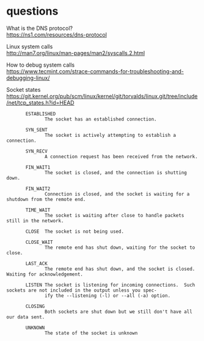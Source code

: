 # questions

What is the DNS protocol?
<br />https://ns1.com/resources/dns-protocol

Linux system calls
<br />http://man7.org/linux/man-pages/man2/syscalls.2.html

How to debug system calls
<br />https://www.tecmint.com/strace-commands-for-troubleshooting-and-debugging-linux/

Socket states
<br />https://git.kernel.org/pub/scm/linux/kernel/git/torvalds/linux.git/tree/include/net/tcp_states.h?id=HEAD
```
       ESTABLISHED
              The socket has an established connection.

       SYN_SENT
              The socket is actively attempting to establish a connection.

       SYN_RECV
              A connection request has been received from the network.

       FIN_WAIT1
              The socket is closed, and the connection is shutting down.

       FIN_WAIT2
              Connection is closed, and the socket is waiting for a shutdown from the remote end.

       TIME_WAIT
              The socket is waiting after close to handle packets still in the network.

       CLOSE  The socket is not being used.

       CLOSE_WAIT
              The remote end has shut down, waiting for the socket to close.

       LAST_ACK
              The remote end has shut down, and the socket is closed. Waiting for acknowledgement.

       LISTEN The socket is listening for incoming connections.  Such sockets are not included in the output unless you spec‐
              ify the --listening (-l) or --all (-a) option.

       CLOSING
              Both sockets are shut down but we still don't have all our data sent.

       UNKNOWN
              The state of the socket is unknown
```              
